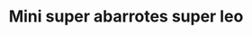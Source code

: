 ---
title: "Mini super abarrotes super leo"
url: /ciudad-de-mexico/mini-super-abarrotes-super-leo/
shop: Supermarkt
---